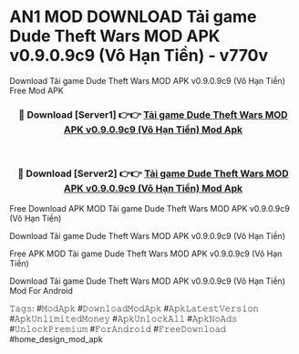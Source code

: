 # AN1 MOD DOWNLOAD Tải game Dude Theft Wars MOD APK v0.9.0.9c9 (Vô Hạn Tiền) - v770v
Download Tải game Dude Theft Wars MOD APK v0.9.0.9c9 (Vô Hạn Tiền) Free Mod APK

<div align="center">
<h3>🔴 Download [Server1] 👉👉 <a href="https://apk-comot.site?title=Tải_game_Dude_Theft_Wars_MOD_APK_v0.9.0.9c9_(Vô_Hạn_Tiền)">Tải game Dude Theft Wars MOD APK v0.9.0.9c9 (Vô Hạn Tiền) Mod Apk</a></h3><br>

<h3>🔴 Download [Server2] 👉👉 <a href="https://apk-comot.site?title=Tải_game_Dude_Theft_Wars_MOD_APK_v0.9.0.9c9_(Vô_Hạn_Tiền)">Tải game Dude Theft Wars MOD APK v0.9.0.9c9 (Vô Hạn Tiền) Mod Apk</a></h3>
</div>


Free Download APK MOD Tải game Dude Theft Wars MOD APK v0.9.0.9c9 (Vô Hạn Tiền)

Download Tải game Dude Theft Wars MOD APK v0.9.0.9c9 (Vô Hạn Tiền) 

Free APK MOD Tải game Dude Theft Wars MOD APK v0.9.0.9c9 (Vô Hạn Tiền) 

Download Tải game Dude Theft Wars MOD APK v0.9.0.9c9 (Vô Hạn Tiền) Mod For Android

𝚃𝚊𝚐𝚜: #𝙼𝚘𝚍𝙰𝚙𝚔 #𝙳𝚘𝚠𝚗𝚕𝚘𝚊𝚍𝙼𝚘𝚍𝙰𝚙𝚔 #𝙰𝚙𝚔𝙻𝚊𝚝𝚎𝚜𝚝𝚅𝚎𝚛𝚜𝚒𝚘𝚗 #𝙰𝚙𝚔𝚄𝚗𝚕𝚒𝚖𝚒𝚝𝚎𝚍𝙼𝚘𝚗𝚎𝚢 #𝙰𝚙𝚔𝚄𝚗𝚕𝚘𝚌𝚔𝙰𝚕𝚕 #𝙰𝚙𝚔𝙽𝚘𝙰𝚍𝚜 #𝚄𝚗𝚕𝚘𝚌𝚔𝙿𝚛𝚎𝚖𝚒𝚞𝚖 #𝙵𝚘𝚛𝙰𝚗𝚍𝚛𝚘𝚒𝚍 #𝙵𝚛𝚎𝚎𝙳𝚘𝚠𝚗𝚕𝚘𝚊𝚍 #home_design_mod_apk